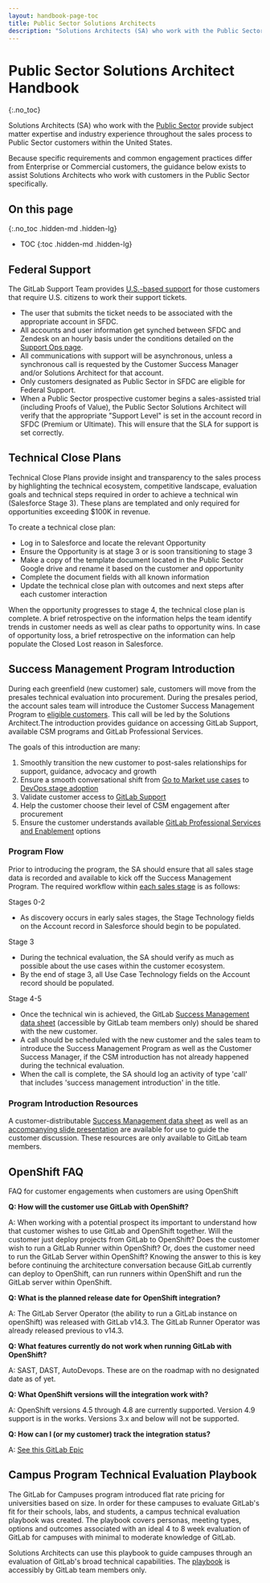 ```yaml
---
layout: handbook-page-toc
title: Public Sector Solutions Architects
description: "Solutions Architects (SA) who work with the Public Sector provide subject matter expertise and industry experience throughout the sales process to Public Sector customers within the United States"
---
```

# Public Sector Solutions Architect Handbook
{:.no_toc}

Solutions Architects (SA) who work with the [Public Sector](/handbook/sales/public-sector/) provide subject matter expertise and industry experience throughout the sales process to Public Sector customers within the United States.

Because specific requirements and common engagement practices differ from Enterprise or Commercial customers, the guidance below exists to assist Solutions Architects who work with customers in the Public Sector specifically.

## On this page
{:.no_toc .hidden-md .hidden-lg}

- TOC
{:toc .hidden-md .hidden-lg}

## Federal Support

The GitLab Support Team provides [U.S.-based support](https://about.gitlab.com/support/us-federal-support) for those customers that require U.S. citizens to work their support tickets.

- The user that submits the ticket needs to be associated with the appropriate account in SFDC.
- All accounts and user information get synched between SFDC and Zendesk on an hourly basis under the conditions detailed on the [Support Ops page](/handbook/support/support-ops/responsibilities.html#sfdcus-federal-zendesk-sync).
- All communications with support will be asynchronous, unless a synchronous call is requested by the Customer Success Manager and/or Solutions Architect for that account.
- Only customers designated as Public Sector in SFDC are eligible for Federal Support.
- When a Public Sector prospective customer begins a sales-assisted trial (including Proofs of Value), the Public Sector Solutions Architect will verify that the appropriate "Support Level" is set in the account record in SFDC (Premium or Ultimate).  This will ensure that the SLA for support is set correctly.

## Technical Close Plans

Technical Close Plans provide insight and transparency to the sales process by highlighting the technical ecosystem, competitive landscape, evaluation goals and technical steps required in order to achieve a technical win (Salesforce Stage 3). These plans are templated and only required for opportunities exceeding $100K in revenue.

To create a technical close plan:

- Log in to Salesforce and locate the relevant Opportunity
- Ensure the Opportunity is at stage 3 or is soon transitioning to stage 3
- Make a copy of the template document located in the Public Sector Google drive and rename it based on the customer and opportunity
- Complete the document fields with all known information
- Update the technical close plan with outcomes and next steps after each customer interaction

When the opportunity progresses to stage 4, the technical close plan is complete. A brief retrospective on the information helps the team identify trends in customer needs as well as clear paths to opportunity wins. In case of opportunity loss, a brief retrospective on the information can help populate the Closed Lost reason in Salesforce.

## Success Management Program Introduction

During each greenfield (new customer) sale, customers will move from the presales technical evaluation into procurement. During the presales period, the account sales team will introduce the Customer Success Management Program to [eligible customers](/handbook/customer-success/csm/services/#enterprise). This call will be led by the Solutions Architect.The introduction provides guidance on accessing GitLab Support, available CSM programs and GitLab Professional Services.

The goals of this introduction are many:
1. Smoothly transition the new customer to post-sales relationships for support, guidance, advocacy and growth
2. Ensure a smooth conversational shift from [Go to Market use cases](/handbook/marketing/strategic-marketing/usecase-gtm/) to [DevOps stage adoption](/handbook/customer-success/csm/stage-adoption/)
3. Validate customer access to [GitLab Support](https://about.gitlab.com/handbook/support/)
4. Help the customer choose their level of CSM engagement after procurement
5. Ensure the customer understands available [GitLab Professional Services and Enablement](https://about.gitlab.com/services/catalog/) options

### Program Flow

Prior to introducing the program, the SA should ensure that all sales stage data is recorded and available to kick off the Success Management Program. The required workflow within [each sales stage](/handbook/sales/field-operations/gtm-resources/) is as follows:

Stages 0-2
- As discovery occurs in early sales stages, the Stage Technology fields on the Account record in Salesforce should begin to be populated.

Stage 3
- During the technical evaluation, the SA should verify as much as possible about the use cases within the customer ecosystem.
- By the end of stage 3, all Use Case Technology fields on the Account record should be populated.

Stage 4-5
- Once the technical win is achieved, the GitLab [Success Management data sheet](https://docs.google.com/presentation/d/1rrHPTr5RFIJPG1AmxSnUorg2c9IKluw1j39QkRbwmzo/edit#slide=id.g76a815dab5_0_68) (accessible by GitLab team members only) should be shared with the new customer.
- A call should be scheduled with the new customer and the sales team to introduce the Success Management Program as well as the Customer Success Manager, if the CSM introduction has not already happened during the technical evaluation.
- When the call is complete, the SA should log an activity of type 'call' that includes 'success management introduction' in the title.

### Program Introduction Resources

A customer-distributable [Success Management data sheet](https://docs.google.com/presentation/d/1rrHPTr5RFIJPG1AmxSnUorg2c9IKluw1j39QkRbwmzo/edit#slide=id.g76a815dab5_0_68) as well as an [accompanying slide presentation](https://docs.google.com/presentation/d/1xh-ZNm9xyKau6UHQtAyoYjMqf5kO9HYVU2y0O2LwQxM/edit#slide=id.g92b7b0fa4f_0_68) are available for use to guide the customer discussion. These resources are only available to GitLab team members.

## OpenShift FAQ

FAQ for customer engagements when customers are using OpenShift

**Q: How will the customer use GitLab with OpenShift?**

A: When working with a potential prospect its important to understand how that customer wishes to use GitLab and OpenShift together. Will the customer just deploy projects from GitLab to OpenShift? Does the customer wish to run a GitLab Runner within OpenShift? Or, does the customer need to run the GitLab Server within OpenShift? Knowing the answer to this is key before continuing the architecture conversation because GitLab currently can deploy to OpenShift, can run runners within OpenShift and run the GitLab server within OpenShift.

**Q: What is the planned release date for OpenShift integration?**

A: The GitLab Server Operator (the ability to run a GitLab instance on openShift) was released with GitLab v14.3. The GitLab Runner Operator was already released previous to v14.3.

**Q: What features currently do not work when running GitLab with OpenShift?**

A: SAST, DAST, AutoDevops. These are on the roadmap with no designated date as of yet. 

**Q: What OpenShift versions will the integration work with?**

A: OpenShift versions 4.5 through 4.8 are currently supported. Version 4.9 support is in the works. Versions 3.x and below will not be supported.

**Q: How can I (or my customer) track the integration status?**

A: [See this GitLab Epic](https://gitlab.com/groups/gitlab-org/-/epics/2068)

## Campus Program Technical Evaluation Playbook

The GitLab for Campuses program introduced flat rate pricing for universities based on size. In order for these campuses to evaluate GitLab's fit for their schools, labs, and students, a campus technical evaluation playbook was created.  The playbook covers personas, meeting types, options and outcomes associated with an ideal 4 to 8 week evaluation of GitLab for campuses with minimal to moderate knowledge of GitLab.

Solutions Architects can use this playbook to guide campuses through an evaluation of GitLab's broad technical capabilities. The [playbook](https://docs.google.com/spreadsheets/d/1vyRgC2auX0RYp34nqMMp8xr0YllhsVfxJ3EnGImtM9k/edit?usp=sharing) is accessibly by GitLab team members only.

